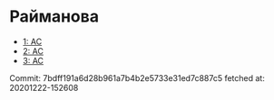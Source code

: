 # Райманова
- [1: AC](1.md)
- [2: AC](2.md)
- [3: AC](3.md)

Commit: 7bdff191a6d28b961a7b4b2e5733e31ed7c887c5
 fetched at: 20201222-152608
